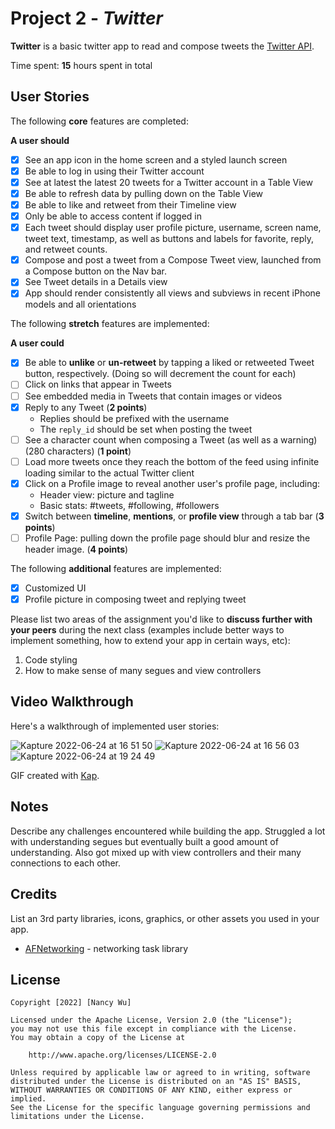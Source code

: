 # Project 2 - *Twitter*

**Twitter** is a basic twitter app to read and compose tweets the [Twitter API](https://apps.twitter.com/).

Time spent: **15** hours spent in total

## User Stories

The following **core** features are completed:

**A user should**

- [X] See an app icon in the home screen and a styled launch screen
- [X] Be able to log in using their Twitter account
- [X] See at latest the latest 20 tweets for a Twitter account in a Table View
- [X] Be able to refresh data by pulling down on the Table View
- [X] Be able to like and retweet from their Timeline view
- [X] Only be able to access content if logged in
- [X] Each tweet should display user profile picture, username, screen name, tweet text, timestamp, as well as buttons and labels for favorite, reply, and retweet counts.
- [X] Compose and post a tweet from a Compose Tweet view, launched from a Compose button on the Nav bar.
- [X] See Tweet details in a Details view
- [X] App should render consistently all views and subviews in recent iPhone models and all orientations

The following **stretch** features are implemented:

**A user could**

- [X] Be able to **unlike** or **un-retweet** by tapping a liked or retweeted Tweet button, respectively. (Doing so will decrement the count for each)
- [ ] Click on links that appear in Tweets
- [ ] See embedded media in Tweets that contain images or videos
- [X] Reply to any Tweet (**2 points**)
  - Replies should be prefixed with the username
  - The `reply_id` should be set when posting the tweet
- [ ] See a character count when composing a Tweet (as well as a warning) (280 characters) (**1 point**)
- [ ] Load more tweets once they reach the bottom of the feed using infinite loading similar to the actual Twitter client
- [X] Click on a Profile image to reveal another user's profile page, including:
  - Header view: picture and tagline
  - Basic stats: #tweets, #following, #followers
- [X] Switch between **timeline**, **mentions**, or **profile view** through a tab bar (**3 points**)
- [ ] Profile Page: pulling down the profile page should blur and resize the header image. (**4 points**)

The following **additional** features are implemented:

- [X] Customized UI
- [X] Profile picture in composing tweet and replying tweet

Please list two areas of the assignment you'd like to **discuss further with your peers** during the next class (examples include better ways to implement something, how to extend your app in certain ways, etc):

1. Code styling
2. How to make sense of many segues and view controllers

## Video Walkthrough

Here's a walkthrough of implemented user stories:

![Kapture 2022-06-24 at 16 51 50](https://user-images.githubusercontent.com/65429031/175749519-1fe1c3a1-6b44-4215-b82f-3853e66bfd40.gif)
![Kapture 2022-06-24 at 16 56 03](https://user-images.githubusercontent.com/65429031/175749617-7b7e2143-916e-4f2a-912b-3a22ef310475.gif)
![Kapture 2022-06-24 at 19 24 49](https://user-images.githubusercontent.com/65429031/175754770-0fe6e606-f2d1-49cd-aa57-d25f82643002.gif)


GIF created with [Kap](https://getkap.co/).

## Notes

Describe any challenges encountered while building the app.
Struggled a lot with understanding segues but eventually built a good amount of understanding. Also got mixed up with view controllers and their many connections to each other. 

## Credits

List an 3rd party libraries, icons, graphics, or other assets you used in your app.

- [AFNetworking](https://github.com/AFNetworking/AFNetworking) - networking task library

## License

    Copyright [2022] [Nancy Wu]

    Licensed under the Apache License, Version 2.0 (the "License");
    you may not use this file except in compliance with the License.
    You may obtain a copy of the License at

        http://www.apache.org/licenses/LICENSE-2.0

    Unless required by applicable law or agreed to in writing, software
    distributed under the License is distributed on an "AS IS" BASIS,
    WITHOUT WARRANTIES OR CONDITIONS OF ANY KIND, either express or implied.
    See the License for the specific language governing permissions and
    limitations under the License.
